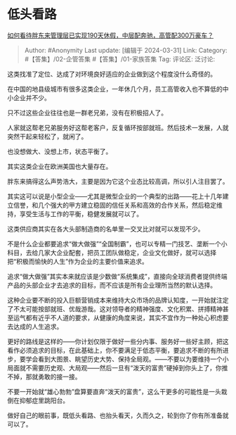 # 低头看路
[如何看待胖东来管理层已实现190天休假，中层配奔驰，高管配300万豪车？](https://www.zhihu.com/question/650176213/answer/3450050154)

> Author: #Anonymity
> Last update: [编辑于 2024-03-31]
> Link:
> Category: #【答集】/02-企管答集 #【答集】/01-家族答集 
> Tag: 
> 评论区:
> 泛讨论:

这类找准了定位、达成了对环境良好适应的企业做到这个程度没什么奇怪的。

在中国的地县级城市有很多这类企业，一年休几个月，员工高管收入也不算低的中小企业并不少。

只不过这些企业往往也是一群老兄弟，没有在积极招人了。

人家就这帮老兄弟服务好这帮老客户，反复循环按部就班。然后技术一发展，人就突然干起来轻松了，就闲了。

也没想做大、没想上市，状态平衡了。

其实这类企业在欧洲美国也大量存在。

胖东来搞得这么声势浩大，主要是因为它这个业态比较高调，所以引人注目罢了。

其实这可以说是小型企业——尤其是微型企业的一个典型的出路——花上十几年建立信誉，和几个强大的甲方建立稳固的信任关系和高效的合作关系，然后稳定维持，享受生活与工作的平衡，稳健发展就可以了。

这类供应商其实在各大头部制造商的名单里一交叉比对就可以发现不少。

不是什么企业都要追求“做大做强”“全国制霸”，也可以专精一门技艺、垄断一个小科目，去给几家大企业配套，把员工团队做稳定，企业文化做好，就可以选择把“积极而愉快的人生”作为企业的主要价值来追求。

追求“做大做强”其实本来就应该是少数做“系统集成”，直接向全球消费者提供终端产品的头部企业才去追求的目标，而不应该是所有企业理所当然的默认选择。

这种企业要不断的投入巨额营销成本来维持大众市场的品牌认知度，一开始就注定了不太可能按部就班、优哉游哉。这对领导者的精神强度、文化积累、拼搏精神甚至运气都有近乎不人道的要求，从健康的角度来说，其实不宜作为一种处心积虑要去达成的人生追求。

更好的路线是这样的——你计划仅限于做好一些分内事、服务好一些好主顾，把这看作必须追求的目标，在此基础上，你不要满足于低态平衡，要追求不断的有所进步，要学会看到大图景、眺望历史大势、保持全局观。——不要以为要维持一个小局面就不需要历史观、大局观——然后一旦有“泼天的富贵”硬掉到你头上了，你推不掉，那就勇敢的接一接。

不要一开始就“雄心勃勃”盘算要直奔“泼天的富贵”，这么干更多的可能性是一头栽倒在抑郁症里跳阳台。

做好自己的眼前事，既低头看路、也抬头看天，久而久之，轮到你了你有所准备就可以了。
